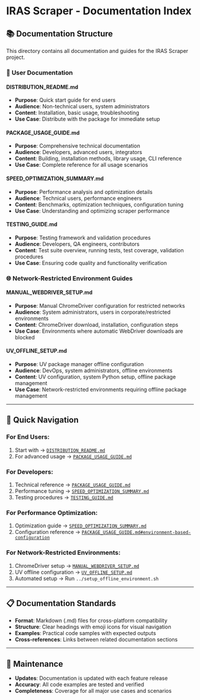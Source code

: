 # IRAS Scraper - Documentation Index

## 📚 Documentation Structure

This directory contains all documentation and guides for the IRAS Scraper project.

### 📖 **User Documentation**

#### **DISTRIBUTION_README.md**
- **Purpose**: Quick start guide for end users
- **Audience**: Non-technical users, system administrators
- **Content**: Installation, basic usage, troubleshooting
- **Use Case**: Distribute with the package for immediate setup

#### **PACKAGE_USAGE_GUIDE.md**
- **Purpose**: Comprehensive technical documentation
- **Audience**: Developers, advanced users, integrators
- **Content**: Building, installation methods, library usage, CLI reference
- **Use Case**: Complete reference for all usage scenarios

#### **SPEED_OPTIMIZATION_SUMMARY.md**
- **Purpose**: Performance analysis and optimization details
- **Audience**: Technical users, performance engineers
- **Content**: Benchmarks, optimization techniques, configuration tuning
- **Use Case**: Understanding and optimizing scraper performance

#### **TESTING_GUIDE.md**
- **Purpose**: Testing framework and validation procedures
- **Audience**: Developers, QA engineers, contributors
- **Content**: Test suite overview, running tests, test coverage, validation procedures
- **Use Case**: Ensuring code quality and functionality verification

### 🌐 **Network-Restricted Environment Guides**

#### **MANUAL_WEBDRIVER_SETUP.md**
- **Purpose**: Manual ChromeDriver configuration for restricted networks
- **Audience**: System administrators, users in corporate/restricted environments
- **Content**: ChromeDriver download, installation, configuration steps
- **Use Case**: Environments where automatic WebDriver downloads are blocked

#### **UV_OFFLINE_SETUP.md**
- **Purpose**: UV package manager offline configuration
- **Audience**: DevOps, system administrators, offline environments
- **Content**: UV configuration, system Python setup, offline package management
- **Use Case**: Network-restricted environments requiring offline package management

---

## 🎯 **Quick Navigation**

### **For End Users:**
1. Start with → [`DISTRIBUTION_README.md`](DISTRIBUTION_README.md)
2. For advanced usage → [`PACKAGE_USAGE_GUIDE.md`](PACKAGE_USAGE_GUIDE.md)

### **For Developers:**
1. Technical reference → [`PACKAGE_USAGE_GUIDE.md`](PACKAGE_USAGE_GUIDE.md)
2. Performance tuning → [`SPEED_OPTIMIZATION_SUMMARY.md`](SPEED_OPTIMIZATION_SUMMARY.md)
3. Testing procedures → [`TESTING_GUIDE.md`](TESTING_GUIDE.md)

### **For Performance Optimization:**
1. Optimization guide → [`SPEED_OPTIMIZATION_SUMMARY.md`](SPEED_OPTIMIZATION_SUMMARY.md)
2. Configuration reference → [`PACKAGE_USAGE_GUIDE.md#environment-based-configuration`](PACKAGE_USAGE_GUIDE.md#environment-based-configuration)

### **For Network-Restricted Environments:**
1. ChromeDriver setup → [`MANUAL_WEBDRIVER_SETUP.md`](MANUAL_WEBDRIVER_SETUP.md)
2. UV offline configuration → [`UV_OFFLINE_SETUP.md`](UV_OFFLINE_SETUP.md)
3. Automated setup → Run `../setup_offline_environment.sh`

---

## 📋 **Documentation Standards**

- **Format**: Markdown (.md) files for cross-platform compatibility
- **Structure**: Clear headings with emoji icons for visual navigation
- **Examples**: Practical code samples with expected outputs
- **Cross-references**: Links between related documentation sections

---

## 🔄 **Maintenance**

- **Updates**: Documentation is updated with each feature release
- **Accuracy**: All code examples are tested and verified
- **Completeness**: Coverage for all major use cases and scenarios